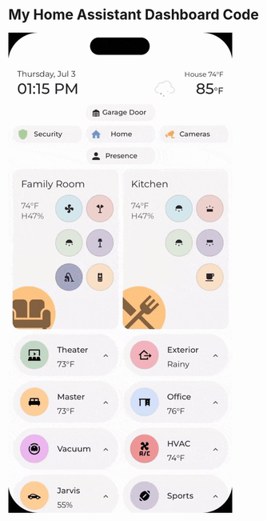 # My Home Assistant Dashboard Code

![Dashboard](https://github.com/e1miran/HA-Mobile-Dash/blob/master/images/1_dashboard.gif?raw=true)
